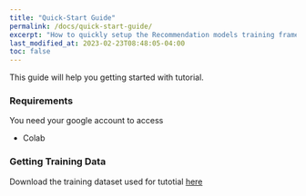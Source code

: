 ```yaml
---
title: "Quick-Start Guide"
permalink: /docs/quick-start-guide/
excerpt: "How to quickly setup the Recommendation models training framework."
last_modified_at: 2023-02-23T08:48:05-04:00
toc: false
---
```


This guide will help you getting started with tutorial.

### Requirements
You need your google account to access
- Colab

### Getting Training Data
Download the training dataset used for tutotial [here](https://drive.google.com/file/d/1lCSyPsHyzPnOv4Q5TGKUlw1Hk9MRqY9r/view?usp=sharing)

